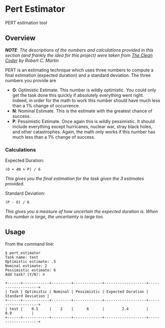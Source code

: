 # Pert Estimator
PERT estimation tool

## Overview

*__NOTE__: The descriptions of the numbers and calculations provided in this section (and frankly the idea for this project) were taken from [The Clean Coder](https://www.amazon.com/Clean-Coder-Conduct-Professional-Programmers/dp/0137081073) by Robert C. Martin*

PERT is an estimating technique which uses three numbers to compute a final estimation (expected duration) and a standard deviation. The three numbers you provide are

- **O**: Optimistic Estimate. This number is wildly optimistic. You could only get the task done this quickly if absolutely everything went right. Indeed, in order for the math to work this number should have much less than a 1% change of occurrence.
- **N**: Nominal Estimate. This is the estimate with the greatest chance of success.
- **P**: Pessimistic Estimate. Once again this is wildly pessimistic. It should include everything except hurricanes, nuclear war, stray black holes, and other catastrophes. Again, the math only works if this number has much less than a 1% change of success.

### Calculations

Expected Duration:

    (O + 4N + P) / 6

_This gives you the final estimation for the task given the 3 estimates provided._

Standard Deviation:

    (P - O) / 6

_This gives you a measure of how uncertain the expected duration is. When this number is large, the uncertainty is large too._

## Usage

From the command line:

    $ pert_estimator
    Task name: test
    Optimistic estimate: .5
    Nominal estimate: 2
    Pessimistic estimate: 6
    Add task? (Y/N): n

    +------+------------+---------+-------------+-------------------+--------------------+
    | Task | Optimistic | Nominal | Pessimistic | Expected Duration | Standard Deviation |
    +------+------------+---------+-------------+-------------------+--------------------+
    | test |    0.5     |    2    |      6      |        2.4        |        0.9         |
    +------+------------+---------+-------------+-------------------+--------------------+

